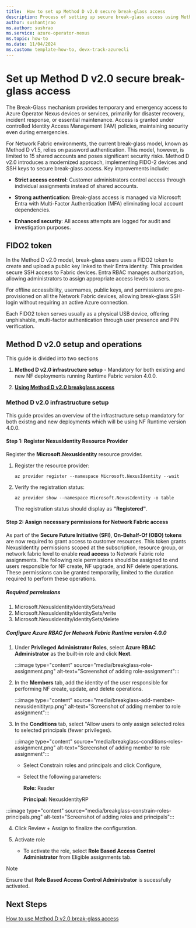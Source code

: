 ```yaml
---
title:  How to set up Method D v2.0 secure break-glass access
description: Process of setting up secure break-glass access using Method D v2.0
author: sushantjrao 
ms.author: sushrao
ms.service: azure-operator-nexus
ms.topic: how-to
ms.date: 11/04/2024
ms.custom: template-how-to, devx-track-azurecli
---
```


# Set up Method D v2.0 secure break-glass access

The Break-Glass mechanism provides temporary and emergency access to Azure Operator Nexus devices or services, primarily for disaster recovery, incident response, or essential maintenance. Access is granted under controlled Identity Access Management (IAM) policies, maintaining security even during emergencies.

For Network Fabric environments, the current break-glass model, known as Method D v1.5, relies on password authentication. This model, however, is limited to 15 shared accounts and poses significant security risks. Method D v2.0 introduces a modernized approach, implementing FIDO-2 devices and SSH keys to secure break-glass access. Key improvements include:

- **Strict access control**: Customer administrators control access through individual assignments instead of shared accounts.

- **Strong authentication**: Break-glass access is managed via Microsoft Entra with Multi-Factor Authentication (MFA) eliminating local account dependencies.

- **Enhanced security**: All access attempts are logged for audit and investigation purposes.

## FIDO2 token 

In the Method D v2.0 model, break-glass users uses a FIDO2 token to create and upload a public key linked to their Entra identity. This provides secure SSH access to Fabric devices. Entra RBAC manages authorization, allowing administrators to assign appropriate access levels to users.

For offline accessibility, usernames, public keys, and permissions are pre-provisioned on all the Network Fabric devices, allowing break-glass SSH login without requiring an active Azure connection.

Each FIDO2 token serves usually as a physical USB device, offering unphishable, multi-factor authentication through user presence and PIN verification.

## Method D v2.0 setup and operations

This guide is divided into two sections 

1.	**Method D v2.0 infrastructure setup** - Mandatory for both existing and new NF deployments running Runtime Fabric version 4.0.0. 

2. [**Using Method D v2.0 breakglass access**](howto-use-break-glass-access.md)


### Method D v2.0 infrastructure setup

This guide provides an overview of the infrastructure setup mandatory for both existng and new deployments which will be using NF Runtime version 4.0.0.

#### Step 1: Register NexusIdentity Resource Provider

Register the **Microsoft.NexusIdentity** resource provider. 

1. Register the resource provider:

   ```Azure CLI
   az provider register --namespace Microsoft.NexusIdentity --wait
   ```

2. Verify the registration status:

   ```Azure CLI
   az provider show --namespace Microsoft.NexusIdentity -o table
   ```

   The registration status should display as **"Registered"**.

#### Step 2: Assign necessary permissions for Network Fabric access

As part of the **Secure Future Initiative (SFI)**, **On-Behalf-Of (OBO) tokens** are now required to grant access to customer resources. This token grants NexusIdentity permissions scoped at the subscription, resource group, or network fabric level to enable **read access** to Network Fabric role assignments. The following role permissions should be assigned to end users responsible for NF create, NF upgrade, and NF delete operations. These permissions can be granted temporarily, limited to the duration required to perform these operations.

##### Required permissions

1. Microsoft.NexusIdentity/identitySets/read
2. Microsoft.NexusIdentity/identitySets/write
3. Microsoft.NexusIdentity/identitySets/delete


##### Configure Azure RBAC for Network Fabric Runtime version 4.0.0

1. Under **Privileged Administrator Roles**, select **Azure RBAC Administrator** as the built-in role and click **Next**.

   :::image type="content" source="media/breakglass-role-assignment.png" alt-text="Screenshot of adding role-assignment":::

2. In the **Members** tab, add the identity of the user responsible for performing NF create, update, and delete operations.
   
   :::image type="content" source="media/breakglass-add-member-nexusidenitityrp.png" alt-text="Screenshot of adding member to role assignment":::

3. In the **Conditions** tab, select "Allow users to only assign selected roles to selected principals (fewer privileges).

   :::image type="content" source="media/breakglass-conditions-roles-assignment.png" alt-text="Screenshot of adding member to role assignment":::

   -  Select Constrain roles and principals and click Configure, 

   - Select the following parameters:

      **Role:** Reader
      
      **Principal:** NexusIdentityRP

:::image type="content" source="media/breakglass-constrain-roles-principals.png" alt-text="Screenshot of adding roles and principals":::

4. Click Review + Assign to finalize the configuration.

5. Activate role

   - To activate the role, select **Role Based Access Control Administrator** from Eligible assignments tab.

> [!NOTE]
> Ensure that **Role Based Access Control Administrator** is sucessfully activated.

## Next Steps

[How to use Method D v2.0 break-glass access](howto-use-break-glass-access.md)